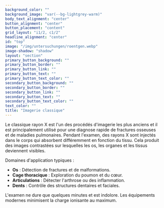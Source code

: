 ```yaml
---
background_color: ""
background_image: "var(--bg-lightgrey-warm)"
body_text_alignment: "center"
button_alignment: "center"
button_placement: "content"
grid_layout: "i1/2, c1/2"
headline_alignment: "center"
id: "top"
image: "/img/untersuchungen/roentgen.webp"
image-shadow: "shadow"
layout: "section"
primary_button_background: ""
primary_button_border: ""
primary_button_link: ""
primary_button_text: ""
primary_button_text_color: ""
secondary_button_background: ""
secondary_button_border: ""
secondary_button_link: ""
secondary_button_text: ""
secondary_button_text_color: ""
text_color: ""
title: "Imagerie classique"
---
```


Le classique rayon X est l'un des procédés d'imagerie les plus anciens et il est principalement utilisé pour une diagnose rapide de fractures osseuses et de maladies pulmonaires. Pendant l'examen, des rayons X sont injectés dans le corps qui absorbent différemment en fonction du tissu. Cela produit des images contrastées sur lesquelles les os, les organes et les tissus deviennent visibles.

Domaines d'application typiques :

- **Os** : Détection de fractures et de malformations.
- **Cage thoracique** : Exploration du poumon et du cœur.
- **Articulations** : Détecter l'arthrose ou des inflammation.
- **Dents** : Contrôle des structures dentaires et faciales.

L'examen ne dure que quelques minutes et est indolore. Les équipements modernes minimisent la charge ionisante au maximum.